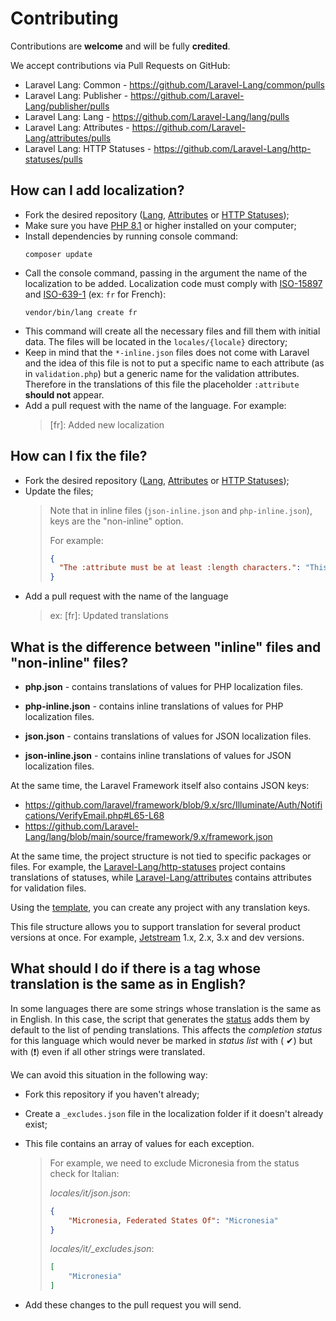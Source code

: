# Contributing

Contributions are **welcome** and will be fully **credited**.

We accept contributions via Pull Requests on GitHub:

* Laravel Lang: Common - https://github.com/Laravel-Lang/common/pulls
* Laravel Lang: Publisher - https://github.com/Laravel-Lang/publisher/pulls
* Laravel Lang: Lang - https://github.com/Laravel-Lang/lang/pulls
* Laravel Lang: Attributes - https://github.com/Laravel-Lang/attributes/pulls
* Laravel Lang: HTTP Statuses - https://github.com/Laravel-Lang/http-statuses/pulls

## How can I add localization?

* Fork the desired repository ([Lang](https://github.com/Laravel-Lang/lang), [Attributes](https://github.com/Laravel-Lang/attributes)
  or [HTTP Statuses](https://github.com/Laravel-Lang/http-statuses));
* Make sure you have [PHP 8.1](https://www.php.net) or higher installed on your computer;
* Install dependencies by running console command:
  ```bash:no-line-numbers
  composer update
  ```
* Call the console command, passing in the argument the name of the localization to be added. Localization code must comply
  with [ISO-15897](https://laravel.com/docs/localization) and [ISO-639-1](https://en.wikipedia.org/wiki/List_of_ISO_639-1_codes) (ex: `fr` for French):
  ```bash:no-line-numbers
  vendor/bin/lang create fr
  ```
* This command will create all the necessary files and fill them with initial data. The files will be located in the `locales/{locale}` directory;
* Keep in mind that the `*-inline.json` files does not come with Laravel and the idea of this file is not to put a specific name to each attribute (as in `validation.php`)
  but a generic name for the validation attributes. Therefore in the translations of this file the placeholder `:attribute` **should not** appear.
* Add a pull request with the name of the language. For example:
  > [fr]: Added new localization

## How can I fix the file?

* Fork the desired repository ([Lang](https://github.com/Laravel-Lang/lang), [Attributes](https://github.com/Laravel-Lang/attributes)
  or [HTTP Statuses](https://github.com/Laravel-Lang/http-statuses));
* Update the files;
  > Note that in inline files (`json-inline.json` and `php-inline.json`), keys are the "non-inline" option.
  >
  > For example:
  > ```json
  > {
  >   "The :attribute must be at least :length characters.": "This field must be at least :length characters."
  > }
  > ```
* Add a pull request with the name of the language
  > ex: [fr]: Updated translations

## What is the difference between "inline" files and "non-inline" files?

* **php.json** - contains translations of values for PHP localization files.
* **php-inline.json** - contains inline translations of values for PHP localization files.

* **json.json** - contains translations of values for JSON localization files.
* **json-inline.json** - contains inline translations of values for JSON localization files.

At the same time, the Laravel Framework itself also contains JSON keys:

* https://github.com/laravel/framework/blob/9.x/src/Illuminate/Auth/Notifications/VerifyEmail.php#L65-L68
* https://github.com/Laravel-Lang/lang/blob/main/source/framework/9.x/framework.json

At the same time, the project structure is not tied to specific packages or files. For example, the [Laravel-Lang/http-statuses](https://github.com/Laravel-Lang/http-statuses)
project contains translations of statuses, while [Laravel-Lang/attributes](https://github.com/Laravel-Lang/attributes) contains attributes for validation files.

Using the [template](https://github.com/Laravel-Lang/translations-template), you can create any project with any translation keys.

This file structure allows you to support translation for several product versions at once.
For example, [Jetstream](https://github.com/Laravel-Lang/lang/tree/main/source/jetstream) 1.x, 2.x, 3.x and dev versions.

## What should I do if there is a tag whose translation is the same as in English?

In some languages there are some strings whose translation is the same as in English. In this case, the script that generates the [status](status.md) adds them by default to the
list of pending translations. This affects the *completion status* for this language which would never be marked in *status list* with (
✔) but with (❗) even if all other strings were translated.

We can avoid this situation in the following way:

* Fork this repository if you haven't already;
* Create a `_excludes.json` file in the localization folder if it doesn't already exist;
* This file contains an array of values for each exception.
  > For example, we need to exclude Micronesia from the status check for Italian:
  >
  > _locales/it/json.json_:
  > ```json
  > {
  >     "Micronesia, Federated States Of": "Micronesia"
  > }
  > ```
  >
  > _locales/it/\_excludes.json_:
  > ```json
  > [
  >     "Micronesia"
  > ]
  > ```

* Add these changes to the pull request you will send.
